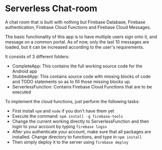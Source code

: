 # Serverless Chat-room

A chat room that is built with nothing but Firebase Database, Firebase authentication, Firebase Cloud Functions and Firebase Cloud Messages.

The basic functionality of this app is to have multiple users sign onto it, and message on a common portal. As of now, only the last 10 messages are loaded, but it can be increased according to the user's requirements.

It consists of 3 different folders:
* CompleteApp: This contains the full working source code for the Android app
* StubbedApp: This contains source code with missing blocks of code and TODO statements so as to fill those missing blocks up.
* ServerlessFunction: Contains Firebase Cloud Functions that are to be executed

To implement the cloud functions, just perform the following tasks:

* First install ```npm``` and ```node``` if you don't have them yet
* Execute the command: ```npm install -g firebase-tools```
* Change the current working directly to ServerlessFunction and then login to your account by typing ```firebase login```
* After you authenticate your account, make sure that all packages are installed. Change directory to functions, and type in ```npm install```
* Then simply deploy it to the server using ```firebase deploy```
